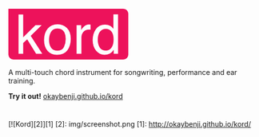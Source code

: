 ![kord](img/kordLogo.png)

A multi-touch chord instrument for songwriting, performance and ear training.

**Try it out!** [okaybenji.github.io/kord](http://okaybenji.github.io/kord/)
# 
[![Kord][2]][1]
[2]: img/screenshot.png
[1]: http://okaybenji.github.io/kord/
